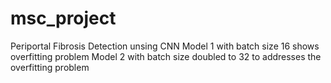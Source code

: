 # msc_project
Periportal Fibrosis Detection unsing CNN
Model 1 with batch size 16 shows overfitting problem
Model 2 with batch size doubled to 32 to addresses the overfitting problem
